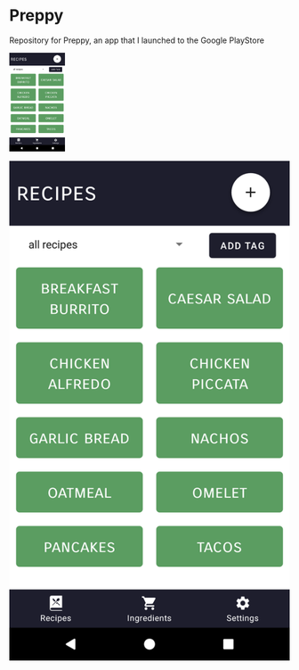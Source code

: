 # Preppy
Repository for Preppy, an app that I launched to the Google PlayStore

<img src="Preppy%20Launch%20Items/Preppy%20Screenshots/Phone/Recipe%20List.png" width="100" height="177">

![](Preppy%20Launch%20Items/Preppy%20Screenshots/Phone/Recipe%20List.png)
